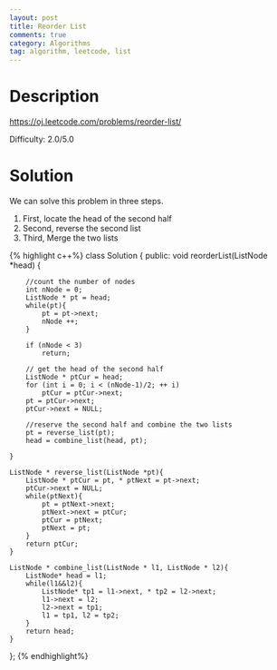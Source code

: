 ```yaml
---
layout: post
title: Reorder List 
comments: true
category: Algorithms
tag: algorithm, leetcode, list
---
```




# Description

https://oj.leetcode.com/problems/reorder-list/

Difficulty: 2.0/5.0

# Solution

We can solve this problem in three steps.

1. First, locate the head of the second half
2. Second, reverse the second list
3. Third, Merge the two lists


{% highlight c++%}
class Solution {
public:
    void reorderList(ListNode *head) {

    	//count the number of nodes
        int nNode = 0;
        ListNode * pt = head;
        while(pt){
            pt = pt->next;
            nNode ++;
        }
        
        if (nNode < 3)
            return;
        
        // get the head of the second half
        ListNode * ptCur = head;
        for (int i = 0; i < (nNode-1)/2; ++ i)
            ptCur = ptCur->next;
        pt = ptCur->next;
        ptCur->next = NULL;
        
        //reserve the second half and combine the two lists
        pt = reverse_list(pt);
        head = combine_list(head, pt);    

    }
    
    ListNode * reverse_list(ListNode *pt){
        ListNode * ptCur = pt, * ptNext = pt->next;
        ptCur->next = NULL;
        while(ptNext){
            pt = ptNext->next;
            ptNext->next = ptCur;
            ptCur = ptNext;
            ptNext = pt;
        }
        return ptCur;
    }
    
    ListNode * combine_list(ListNode * l1, ListNode * l2){
        ListNode* head = l1;
        while(l1&&l2){
            ListNode* tp1 = l1->next, * tp2 = l2->next;
            l1->next = l2;
            l2->next = tp1;
            l1 = tp1, l2 = tp2;
        }
        return head;
    }
};
{% endhighlight%}